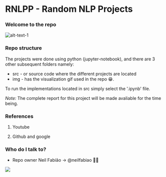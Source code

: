 # RNLPP - Random NLP Projects #

### Welcome to the repo ###

![alt-text-1](/Project/img/BKlf.gif)



### Repo structure ###

The projects were done using python (jupyter-notebook), and there are 3 other subsequent folders namely:

* src - or source code where the different projects are located
* img - has the visualization gif used in the repo 😁.

To run the implementations located in src simply select the '.ipynb' file. 

*Note:* The complete report for this project will be made avaliable for the time being.

### References ###

1. Youtube

2. Github and google



### Who do I talk to? ###

* Repo owner Neil Fabião -> @neilfabiao ✌🏾

![](https://komarev.com/ghpvc/?username=neilNLPR1020&color=blue)
